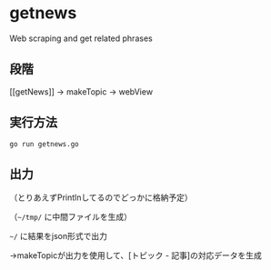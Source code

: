 # getnews
Web scraping and get related phrases

## 段階
[[getNews]] -> makeTopic -> webView

## 実行方法
`go run getnews.go`

## 出力
（とりあえずPrintlnしてるのでどっかに格納予定）

（`~/tmp/` に中間ファイルを生成）

`~/` に結果をjson形式で出力

→makeTopicが出力を使用して、[トピック - 記事]の対応データを生成
